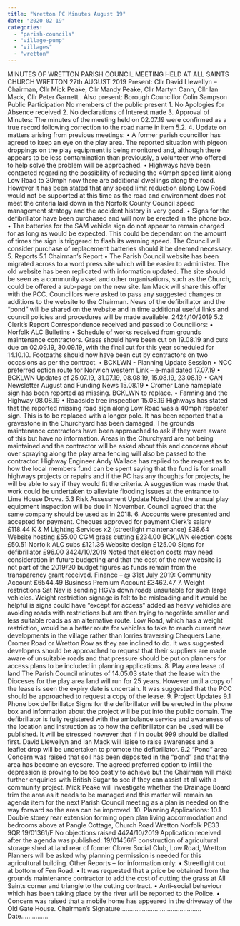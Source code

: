 ```yaml
---
title: "Wretton PC Minutes August 19"
date: "2020-02-19"
categories: 
  - "parish-councils"
  - "village-pump"
  - "villages"
  - "wretton"
---
```


MINUTES OF WRETTON PARISH COUNCIL MEETING HELD AT ALL SAINTS CHURCH WRETTON 27th AUGUST 2019 Present: Cllr David Llewellyn – Chairman, Cllr Mick Peake, Cllr Mandy Peake, Cllr Martyn Cann, Cllr Ian Mack, Cllr Peter Garnett . Also present: Borough Councillor Colin Sampson Public Participation No members of the public present 1. No Apologies for Absence received 2. No declarations of Interest made 3. Approval of Minutes: The minutes of the meeting held on 02.07.19 were confirmed as a true record following correction to the road name in item 5.2. 4. Update on matters arising from previous meetings: • A former parish councillor has agreed to keep an eye on the play area. The reported situation with pigeon droppings on the play equipment is being monitored and, although there appears to be less contamination than previously, a volunteer who offered to help solve the problem will be approached. • Highways have been contacted regarding the possibility of reducing the 40mph speed limit along Low Road to 30mph now there are additional dwellings along the road. However it has been stated that any speed limit reduction along Low Road would not be supported at this time as the road and environment does not meet the criteria laid down in the Norfolk County Council speed management strategy and the accident history is very good. • Signs for the defibrillator have been purchased and will now be erected in the phone box. • The batteries for the SAM vehicle sign do not appear to remain charged for as long as would be expected. This could be dependant on the amount of times the sign is triggered to flash its warning speed. The Council will consider purchase of replacement batteries should it be deemed necessary. 5. Reports 5.1 Chairman’s Report • The Parish Council website has been migrated across to a word press site which will be easier to administer. The old website has been replicated with information updated. The site should be seen as a community asset and other organisations, such as the Church, could be offered a sub-page on the new site. Ian Mack will share this offer with the PCC. Councillors were asked to pass any suggested changes or additions to the website to the Chairman. News of the defibrillator and the “pond” will be shared on the website and in time additional useful links and council policies and procedures will be made available. 2424/10/2019 5.2 Clerk’s Report Correspondence received and passed to Councillors: • Norfolk ALC Bulletins • Schedule of works received from grounds maintenance contractors. Grass should have been cut on 19.08.19 and cuts due on 02.09.19, 30.09.19, with the final cut for this year scheduled for 14.10.10. Footpaths should now have been cut by contractors on two occasions as per the contract. • BCKLWN - Planning Update Session • NCC preferred option route for Norwich western Link – e-mail dated 17.07.19 • BCKLWN Updates of 25.07.19, 31.07.19, 08.08.19, 15.08.19, 23.08.19 • CAN Newsletter August and Funding News 15.08.19 • Cromer Lane nameplate sign has been reported as missing. BCKLWN to replace. • Farming and the Highway 08.08.19 • Roadside tree inspection 15.08.19 Highways has stated that the reported missing road sign along Low Road was a 40mph repeater sign. This is to be replaced with a longer pole. It has been reported that a gravestone in the Churchyard has been damaged. The grounds maintenance contractors have been approached to ask if they were aware of this but have no information. Areas in the Churchyard are not being maintained and the contractor will be asked about this and concerns about over spraying along the play area fencing will also be passed to the contractor. Highway Engineer Andy Wallace has replied to the request as to how the local members fund can be spent saying that the fund is for small highways projects or repairs and if the PC has any thoughts for projects, he will be able to say if they would fit the criteria. A suggestion was made that work could be undertaken to alleviate flooding issues at the entrance to Lime House Drove. 5.3 Risk Assessment Update Noted that the annual play equipment inspection will be due in November. Council agreed that the same company should be used as in 2018. 6. Accounts were presented and accepted for payment. Cheques approved for payment Clerk’s salary £118.44 K & M Lighting Services x2 (streetlight maintenance) £38.64 Website hosting £55.00 CGM grass cutting £234.00 BCKLWN election costs £50.51 Norfolk ALC subs £121.36 Website design £125.00 Signs for defibrillator £96.00 3424/10/2019 Noted that election costs may need consideration in future budgeting and that the cost of the new website is not part of the 2019/20 budget figures as funds remain from the transparency grant received. Finance – @ 31st July 2019: Community Account £6544.49 Business Premium Account £3462.47 7. Weight restrictions Sat Nav is sending HGVs down roads unsuitable for such large vehicles. Weight restriction signage is felt to be misleading and it would be helpful is signs could have “except for access” added as heavy vehicles are avoiding roads with restrictions but are then trying to negotiate smaller and less suitable roads as an alternative route. Low Road, which has a weight restriction, would be a better route for vehicles to take to reach current new developments in the village rather than lorries traversing Chequers Lane, Cromer Road or Wretton Row as they are inclined to do. It was suggested developers should be approached to request that their suppliers are made aware of unsuitable roads and that pressure should be put on planners for access plans to be included in planning applications. 8. Play area lease of land The Parish Council minutes of 14.05.03 state that the lease with the Dioceses for the play area land will run for 25 years. However until a copy of the lease is seen the expiry date is uncertain. It was suggested that the PCC should be approached to request a copy of the lease. 9. Project Updates 9.1 Phone box defibrillator Signs for the defibrillator will be erected in the phone box and information about the project will be put into the public domain. The defibrillator is fully registered with the ambulance service and awareness of the location and instruction as to how the defibrillator can be used will be published. It will be stressed however that if in doubt 999 should be dialled first. David Llewellyn and Ian Mack will liaise to raise awareness and a leaflet drop will be undertaken to promote the defibrillator. 9.2 “Pond” area Concern was raised that soil has been deposited in the “pond” and that the area has become an eyesore. The agreed preferred option to infill the depression is proving to be too costly to achieve but the Chairman will make further enquiries with British Sugar to see if they can assist at all with a community project. Mick Peake will investigate whether the Drainage Board trim the area as it needs to be managed and this matter will remain an agenda item for the next Parish Council meeting as a plan is needed on the way forward so the area can be improved. 10. Planning Applications: 10.1 Double storey rear extension forming open plan living accommodation and bedrooms above at Pangle Cottage, Church Road Wretton Norfolk PE33 9QR 19/01361/F No objections raised 4424/10/2019 Application received after the agenda was published: 19/01456/F construction of agricultural storage shed at land rear of former Clover Social Club, Low Road, Wretton Planners will be asked why planning permission is needed for this agricultural building. Other Reports – for information only: • Streetlight out at bottom of Fen Road. • It was requested that a price be obtained from the grounds maintenance contractor to add the cost of cutting the grass at All Saints corner and triangle to the cutting contract. • Anti-social behaviour which has been taking place by the river will be reported to the Police. • Concern was raised that a mobile home has appeared in the driveway of the Old Gate House. Chairman’s Signature……………………………………… Date……………
